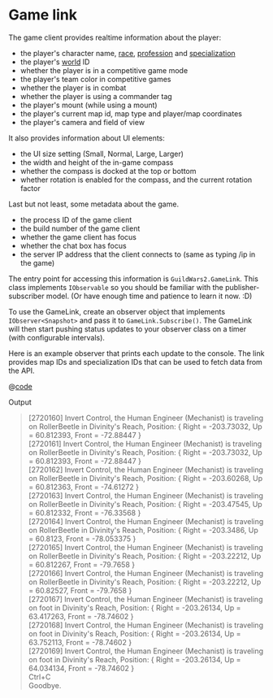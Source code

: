 # Game link

The game client provides realtime information about the player:

- the player's character name, [race], [profession] and [specialization]
- the player's [world] ID
- whether the player is in a competitive game mode
- the player's team color in competitive games
- whether the player is in combat
- whether the player is using a commander tag
- the player's mount (while using a mount)
- the player's current map id, map type and player/map coordinates
- the player's camera and field of view

It also provides information about UI elements:

- the UI size setting (Small, Normal, Large, Larger)
- the width and height of the in-game compass
- whether the compass is docked at the top or bottom
- whether rotation is enabled for the compass, and the current rotation factor

Last but not least, some metadata about the game.

- the process ID of the game client
- the build number of the game client
- whether the game client has focus
- whether the chat box has focus
- the server IP address that the client connects to (same as typing /ip in the game)

The entry point for accessing this information is `GuildWars2.GameLink`. This class implements `IObservable` so you should be familiar with the publisher-subscriber model. (Or have enough time and patience to learn it now. :D)

To use the GameLink, create an observer object that implements `IObserver<Snapshot>` and pass it to `GameLink.Subscribe()`. The GameLink will then start pushing status updates to your observer class on a timer (with configurable intervals).

Here is an example observer that prints each update to the console. The link provides map IDs and specialization IDs that can be used to fetch data from the API.

@[code](../../samples/Mumble/Program.cs)

Output

> [2720160] Invert Control, the Human Engineer (Mechanist) is traveling on RollerBeetle in Divinity's Reach, Position: { Right = -203.73032, Up = 60.812393, Front = -72.88447 }  
> [2720161] Invert Control, the Human Engineer (Mechanist) is traveling on RollerBeetle in Divinity's Reach, Position: { Right = -203.73032, Up = 60.812393, Front = -72.88447 }  
> [2720162] Invert Control, the Human Engineer (Mechanist) is traveling on RollerBeetle in Divinity's Reach, Position: { Right = -203.60268, Up = 60.812363, Front = -74.61272 }  
> [2720163] Invert Control, the Human Engineer (Mechanist) is traveling on RollerBeetle in Divinity's Reach, Position: { Right = -203.47545, Up = 60.812332, Front = -76.33568 }  
> [2720164] Invert Control, the Human Engineer (Mechanist) is traveling on RollerBeetle in Divinity's Reach, Position: { Right = -203.3486, Up = 60.8123, Front = -78.053375 }  
> [2720165] Invert Control, the Human Engineer (Mechanist) is traveling on RollerBeetle in Divinity's Reach, Position: { Right = -203.22212, Up = 60.812267, Front = -79.7658 }  
> [2720166] Invert Control, the Human Engineer (Mechanist) is traveling on RollerBeetle in Divinity's Reach, Position: { Right = -203.22212, Up = 60.82527, Front = -79.7658 }  
> [2720167] Invert Control, the Human Engineer (Mechanist) is traveling on foot in Divinity's Reach, Position: { Right = -203.26134, Up = 63.417263, Front = -78.74602 }  
> [2720168] Invert Control, the Human Engineer (Mechanist) is traveling on foot in Divinity's Reach, Position: { Right = -203.26134, Up = 63.752113, Front = -78.74602 }  
> [2720169] Invert Control, the Human Engineer (Mechanist) is traveling on foot in Divinity's Reach, Position: { Right = -203.26134, Up = 64.034134, Front = -78.74602 }  
> Ctrl+C  
> Goodbye.

[race]:https://wiki.guildwars2.com/wiki/Playable_races
[profession]:https://wiki.guildwars2.com/wiki/Profession
[specialization]:https://wiki.guildwars2.com/wiki/Specialization
[world]:https://wiki.guildwars2.com/wiki/World